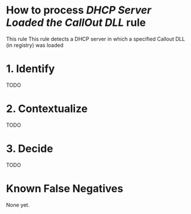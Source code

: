 # How to process *DHCP Server Loaded the CallOut DLL* rule
This rule This rule detects a DHCP server in which a specified Callout DLL (in registry) was loaded

# 1. Identify
TODO

# 2. Contextualize
TODO

# 3. Decide
TODO

# Known False Negatives
None yet.
